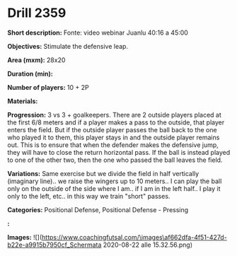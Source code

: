 # Drill 2359

**Short description:**
Fonte: video webinar Juanlu 40:16 a 45:00

**Objectives:**
Stimulate the defensive leap.

**Area (mxm):**
28x20

**Duration (min):**


**Number of players:**
10 + 2P

**Materials:**


**Progression:**
3 vs 3 + goalkeepers. There are 2 outside players placed at the first 6/8 meters and if a player makes a pass to the outside, that player enters the field. But if the outside player passes the ball back to the one who played it to them, this player stays in and the outside player remains out. This is to ensure that when the defender makes the defensive jump, they will have to close the return horizontal pass. If the ball is instead played to one of the other two, then the one who passed the ball leaves the field.

**Variations:**
Same exercise but we divide the field in half vertically (imaginary line).. we raise the wingers up to 10 meters.. I can play the ball only on the outside of the side where I am.. if I am in the left half.. I play it only to the left, etc.. in this way we train "short" passes.

**Categories:**
Positional Defense, Positional Defense - Pressing

**:**


**Images:**
![](https://www.coachingfutsal.com/\images\af662dfa-4f51-427d-b22e-a9915b7950cf_Schermata 2020-08-22 alle 15.32.56.png)

